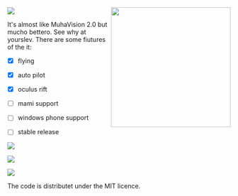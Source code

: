 <img src="http://i.imgur.com/uc282wd.png" width=270 align="right">



<img src="http://i.imgur.com/dezFC7R.gif">

It's almost like MuhaVision 2.0 but mucho bettero. See why at yourslev. There are some fiutures of the it:

- [x] flying
- [x] auto pilot
- [x] oculus rift
- [ ] mami support
- [ ] windows phone support
- [ ] stable release



<img src="http://i.imgur.com/uv54nD7.gif">

![](http://www.gifbin.com/bin/500824yu29.gif)


<img src="http://i.imgur.com/aw0QuDg.gif">

The code is distributet under the MIT licence.
